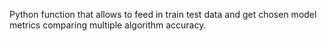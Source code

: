 Python function that allows to feed in train test data and get chosen model metrics comparing multiple algorithm accuracy.
